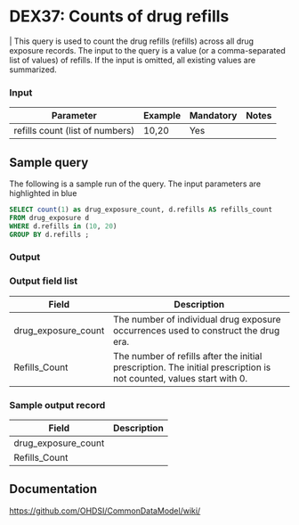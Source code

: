 # DEX37: Counts of drug refills

| This query is used to count the drug refills (refills) across all drug exposure records. The input to the query is a value (or a comma-separated list of values) of refills. If the input is omitted, all existing values are summarized.

### Input

|  Parameter |  Example |  Mandatory |  Notes |
| --- | --- | --- | --- |
| refills count (list of numbers) | 10,20 | Yes |


## Sample query

The following is a sample run of the query. The input parameters are highlighted in  blue 

```sql
SELECT count(1) as drug_exposure_count, d.refills AS refills_count 
FROM drug_exposure d 
WHERE d.refills in (10, 20) 
GROUP BY d.refills ;
```

### Output


### Output field list

|  Field |  Description |
| --- | --- | 
| drug_exposure_count | The number of individual drug exposure occurrences used to construct the drug era. |
| Refills_Count | The number of refills after the initial prescription. The initial prescription is not counted, values start with 0. |


### Sample output record

|  Field |  Description |
| --- | --- | 
| drug_exposure_count |   |
| Refills_Count |   |

## Documentation
https://github.com/OHDSI/CommonDataModel/wiki/
